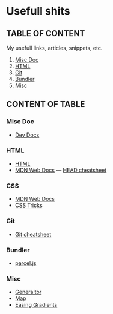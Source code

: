 # Usefull shits

## TABLE OF CONTENT
My usefull links, articles, snippets, etc.

1. [Misc Doc](#miscdoc)
2. [HTML](#html)
3. [Git](#git)
4. [Bundler](#bundler)
4. [Misc](#misc)



## CONTENT OF TABLE

### Misc Doc

- [Dev Docs](http://devdocs.io)

### HTML

- [HTML](http://w3c.github.io/html/)
- [MDN Web Docs](https://developer.mozilla.org/en-US/docs/Web/HTML)
— [HEAD cheatsheet](https://gethead.info)

### CSS

- [MDN Web Docs](https://developer.mozilla.org/en-US/docs/Web/CSS)
- [CSS Tricks](https://css-tricks.com)

### Git

- [Git cheatsheet](http://ndpsoftware.com/git-cheatsheet/previous/git-cheatsheet.html#loc=remote_repo;)


### Bundler

- [parcel.js](https://parceljs.org)


### Misc

- [Generaltor](https://coveloping.com/tools)
- [Map](https://snazzymaps.com)
- [Easing Gradients](https://larsenwork.com/easing-gradients/)